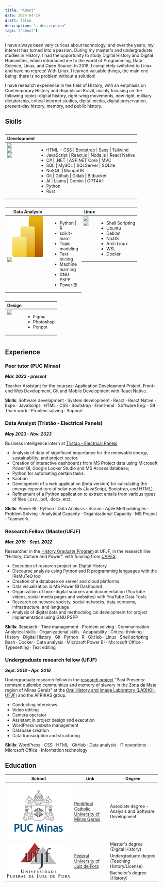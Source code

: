```yaml
---
title: "About"
date: 2024-04-29
draft: false
description: "a description"
tags: ["about"]
---
```

I have always been very curious about technology, and over the years, my interest has turned into a passion. During my master's and undergraduate studies in History, I had the opportunity to study Digital History and Digital Humanities, which introduced me to the world of Programming, Data Science, Linux, and Open Source. In 2018, I completely switched to Linux and have no regrets! With Linux, I learned valuable things, the main one being: there is no problem without a solution!

I have research experience in the field of History, with an emphasis on Contemporary History and Republican Brazil, mainly focusing on the following topics: digital history, right-wing movements, new right, military dictatorship, critical internet studies, digital media, digital preservation, present-day history, memory, and public history.


## Skills 

<div style="display: flex; flex-wrap: wrap;">
<table>
    <thead>
        <tr>
            <th>Development</th>
            <th></th>
        </tr>
    </thead>
    <tbody>
        <tr>
             <td style="display: flex; flex-direction: column; align-items: flex-start;">
                    <img class="customEntitityLogo" src= "https://cdn.jsdelivr.net/gh/devicons/devicon/icons/react/react-original-wordmark.svg"/>
                    <img class="customEntitityLogo" src= "https://cdn.jsdelivr.net/gh/devicons/devicon/icons/dot-net/dot-net-original-wordmark.svg"/>
                    <img class="customEntitityLogo" src= "https://cdn.jsdelivr.net/gh/devicons/devicon/icons/github/github-original.svg"/>
                </td>
            <td>
                <ul>
                    <li>HTML - CSS | Bootstrap | Sass | Tailwind</li>
                    <li>JavaScript | React.js | Node.js | React Native</li>
                    <li>C# | .NET | ASP.NET Core | MVC</li>
                    <li>SQL | MySQL | SQLServer | SQLite</li>
                    <li>NoSQL | MongoDB</li>
                    <li>Git | Github | Gitlab | Bitbucket</li>
                    <li>AI | Llama | Gemini | GPT4All</li>
                    <li>Python</li>
                    <li>Rust</li>
                </ul>
            </td>
        </tr>
    </tbody>
</table>

<table style="width: 50%;">
    <thead>
        <tr>
            <th>Data Analysis</th>
            <th></th>
        </tr>
    </thead>
    <tbody>
        <tr>
            <td style="display: flex; flex-direction: column; align-items: flex-start;">
                <img class="customEntitityLogo" src= "powerBi.svg"/>
                <img class="customEntitityLogo" src= "https://cdn.jsdelivr.net/gh/devicons/devicon/icons/python/python-original-wordmark.svg"/>
            </td>
            <td>
                <ul>
                <li>Python | R</li>
                <li>scikit-learn</li>
                <li>Topic modeling</li>
                <li>Text mining</li>
                <li>Machine learning</li>
                <li>GNU PSPP</li>
                <li>Power BI </li>
            </ul>
        </td>
    </tbody>
</table>

<table style="width: 50%;">
    <thead>
        <tr>
            <th>Linux</th>
            <th></th>
        </tr>
    </thead>
    <tbody>
        <tr>
            <td style="display: flex; flex-direction: column; align-items: flex-start;">
                <img class="customEntitityLogo" src= "https://cdn.jsdelivr.net/gh/devicons/devicon/icons/linux/linux-original.svg"/>
                <img class="customEntitityLogo" src= "https://cdn.jsdelivr.net/gh/devicons/devicon/icons/debian/debian-original.svg"/>
            </td>
            <td>
                <ul>
                    <li>Shell Scripting</li>
                    <li>Ubuntu</li>
                    <li>Debian</li>
                    <li>NixOS</li>
                    <li>Arch Linux</li>
                    <li>WSL</li>
                    <li>Docker</li>
                </ul>
            </td>
        </tr>
    </tbody>
</table>

<table style="width: 50%;">
    <thead>
        <tr>
            <th>Design</th>
            <th></th>
        </tr>
    </thead>
    <tbody>
        <tr>
            <td style="display: flex; align-items: flex-start;">
                <img class="customEntitityLogo" src= "https://cdn.jsdelivr.net/gh/devicons/devicon/icons/figma/figma-original.svg"/>
            </td>
            <td>
                <ul>
                <li>Figma</li>
                <li>Photoshop</li>
                <li>Penpot</li>
            </ul>
        </td>
    </tbody>
</table>
</div>

## Experience

### **Peer tutor (PUC Minas)** 
***Mar. 2023 - present***

Teacher Assistant for the courses: Application Development Project, Front-end Web Development, Git and Mobile Development with React Native.

**Skills**: Software development · System development · React · React Native · Expo · JavaScript · HTML · CSS · Bootstrap · Front-end · Software Eng. · Git · Team work · Problem solving · Support

### **Data Analyst (Tristão - Electrical Panels)** 
***May 2023 - Nov. 2023***

Business intelligence intern at [Tristão - Electrical Panels](https://tristao.ind.br)

- Analysis of data of significant importance for the renewable energy, sustainability, and project sector;
- Creation of interactive dashboards from MS Project data using Microsoft Power BI, Google Looker Studio and MS Access database;
- Python for automating certain tasks.
- Kanban
- Development of a web application (beta version) for calculating the energy expenditure of solar panels (JavaScript, Bootstrap, and HTML).
- Refinement of a Python application to extract emails from various types of files (.csv, .pdf, .docx, etc).

**Skills**: Power BI · Python · Data Analysis · Scrum · Agile Methodologies · Problem Solving · Analytical Capacity · Organizational Capacity · MS Project · Teamwork

### **Research Fellow (Master/UFJF)** 
***Mar. 2019 - Sept. 2022***

Researcher in the [History Graduate Program](https://www2.ufjf.br/ppghistoria/) at UFJF, in the research line "History, Culture and Power", with funding from [CAPES](https://www.gov.br/capes/).

- Execution of research project on Digital History
- Discourse analysis using Python and R programming languages with the IRaMuTeQ tool
- Creation of a database on server and cloud platforms
- Data visualization in MS Power BI Dashboard
- Organization of born-digital sources and documentation (YouTube videos, social media pages and websites) with YouTube Data Tools
- Research on network society, social networks, data economy, infrastructure, and language
- Analysis of digital data and methodological development for project implementation using GNU PSPP


**Skills**: Research · Time management · Problem solving · Communication · Analytical skills · Organizational skills · Adaptability · Critical thinking · History · Digital History · Git · Python · R · GitHub · Linux · Shell scripting · Bash · Docker · Data analysis · Microsoft Power BI · Microsoft Office · Typesetting · Text editing

### **Undergraduate research fellow (UFJF)**
***Sept. 2018 - Apr. 2019***

Undergraduate research fellow in the [research project](https://www.ufjf.br/labhoi/juiz-de-fora-cidade-negra-centro-de-referencia-sobre-a-memoria-negra-em-juiz-de-fora/indice-acervo-juiz-de-fora-cidade-negra/) "Past Presents: remnant quilombo communities and memory of slavery in the Zona da Mata region of Minas Gerais" at the [Oral History and Image Laboratory (LABHOI-UFJF)](https://www.ufjf.br/labhoi/) and the AFRIKAS group.

- Conducting interviews
- Video editing
- Camera operator
- Assistant in project design and execution
- WordPress website management
- Database creation
- Data transcription and structuring

**Skills**: WordPress · CSS · HTML · GitHub · Data analysis · IT operations · Microsoft Office · Information technology

## Education

<table>
    <thead>
        <tr>
            <th>School</th>
            <th>Link</th>
            <th>Degree</th>
        </tr>
    </thead>
    <tbody>
        <tr>
            <td rowspan=2><img class="customEntitityLogo" src="puc-minas-logo.png"/></td>
            <td rowspan=2><a href="https://pucminas.br" target="_blank">Pontifical Catholic University of Minas Gerais</a></td>
        </tr>
        <tr>
            <td>Associate degree - Analysis and Software Development</td>
        </tr>
        <tr>
            <td rowspan=4><img class="customEntitityLogo" src="ufjf.png"/></td>
            <td rowspan=4><a href="https://ufjf.br" target="_blank">Federal University of Juiz de Fora</a></td>
        </tr>
        <tr>
            <td>Master's degree (Digital History)</td>
        </tr>
        <tr>
            <td>Undergraduate degree (Teaching History/License)</td>
        </tr>
        <tr>
            <td>Bachelor's degree (History)</td>
        </tr>
    </tbody>
</table>
